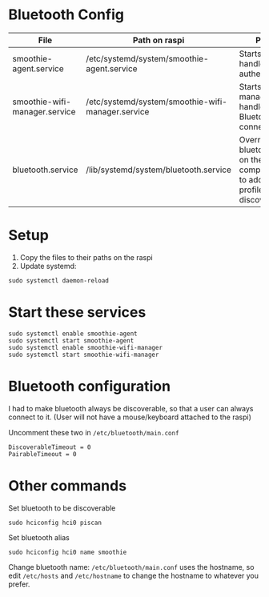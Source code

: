 # Bluetooth Config

| File                          | Path on raspi                                     | Purpose                                                                                                |
| ---                           | ---                                               | ---                                                                                                    |
| smoothie-agent.service        | /etc/systemd/system/smoothie-agent.service        | Starts agent to handle authentication                                                                  |
| smoothie-wifi-manager.service | /etc/systemd/system/smoothie-wifi-manager.service | Starts wifi manager to handle incoming Bluetooth serial connections                                    |
| bluetooth.service             | /lib/systemd/system/bluetooth.service             | Override bluetooth.service on the raspi for compatibility and to add Serial Port profile for discovery |

# Setup

1. Copy the files to their paths on the raspi
2. Update systemd:

```
sudo systemctl daemon-reload
```

# Start these services

```
sudo systemctl enable smoothie-agent
sudo systemctl start smoothie-agent
sudo systemctl enable smoothie-wifi-manager
sudo systemctl start smoothie-wifi-manager
```

# Bluetooth configuration

I had to make bluetooth always be discoverable, so that a user can
always connect to it. (User will not have a mouse/keyboard attached to
the raspi)

Uncomment these two in `/etc/bluetooth/main.conf`

```
DiscoverableTimeout = 0
PairableTimeout = 0
```

# Other commands

Set bluetooth to be discoverable

```
sudo hciconfig hci0 piscan
```

Set bluetooth alias

```
sudo hciconfig hci0 name smoothie
```

Change bluetooth name: `/etc/bluetooth/main.conf` uses the hostname,
so edit `/etc/hosts` and `/etc/hostname` to change the hostname to
whatever you prefer.
